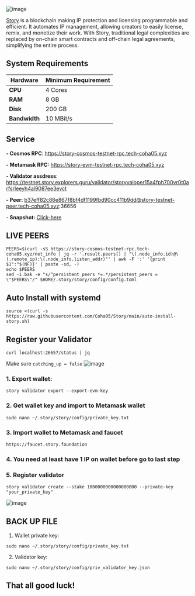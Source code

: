 ![image](https://github.com/user-attachments/assets/3bf762e2-7269-4a41-ba74-be588c0733e0)

[Story](https://www.story.foundation/) is a blockchain making IP protection and licensing programmable and efficient. It automates IP management, allowing creators to easily license, remix, and monetize their work. With Story, traditional legal complexities are replaced by on-chain smart contracts and off-chain legal agreements, simplifying the entire process.
## System Requirements

| **Hardware** | **Minimum Requirement** |
|--------------|-------------------------|
| **CPU**      | 4 Cores                 |
| **RAM**      | 8 GB                    |
| **Disk**     | 200 GB                  |
| **Bandwidth**| 10 MBit/s               |

## Service 

**- Cosmos RPC**: https://story-cosmos-testnet-rpc.tech-coha05.xyz

**- Metamask RPC:** https://story-evm-testnet-rpc.tech-coha05.xyz

**- Validator assdress**: https://testnet.story.explorers.guru/validator/storyvaloper15a4fph700vr0t0arfsrleeyh4al9087ee3evct

**- Peer:** b37eff82c86e867f8bf4df1199fbd90cc411b9dd@story-testnet-peer.tech-coha05.xyz:36656

**- Snapshot:** [Click-here](https://github.com/Coha05/Story/tree/main/snapshot)

## LIVE PEERS

```
PEERS=$(curl -sS https://story-cosmos-testnet-rpc.tech-coha05.xyz/net_info | jq -r '.result.peers[] | "\(.node_info.id)@\(.remote_ip):\(.node_info.listen_addr)"' | awk -F ':' '{print $1":"$(NF)}' | paste -sd, -)
echo $PEERS
sed -i.bak -e "s/^persistent_peers *=.*/persistent_peers = \"$PEERS\"/" $HOME/.story/story/config/config.toml
```

## Auto Install with systemd
```
source <(curl -s https://raw.githubusercontent.com/Coha05/Story/main/auto-install-story.sh)
```

## Register your Validator 
```
curl localhost:26657/status | jq
```

Make sure `catching_up = false` ![image](https://github.com/user-attachments/assets/ab9bdfc4-5410-4ba8-921a-0d5049424740)

### 1. Export wallet:
```
story validator export --export-evm-key
```
### 2. Get wallet key and import to Metamask wallet
```
sudo nano ~/.story/story/config/private_key.txt
```
### 3. Import wallet to Metamask and faucet

```
https://faucet.story.foundation
```

### 4. You need at least have 1 IP on wallet before go to last step
### 5. Register validator
   
```
story validator create --stake 1000000000000000000 --private-key "your_private_key"
```
![image](https://github.com/user-attachments/assets/3a6971ca-6b7c-4463-9a59-7a9c33d94dcc)

## BACK UP FILE

1. Wallet private key:
```
sudo nano ~/.story/story/config/private_key.txt
```
2. Validator key:

```
sudo nano ~/.story/story/config/priv_validator_key.json
```
## That all good luck!

